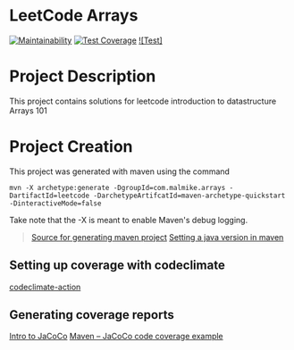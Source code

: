 # LeetCode Arrays
[![Maintainability](https://api.codeclimate.com/v1/badges/a50d3b648858018dd1c8/maintainability)](https://codeclimate.com/github/AlgorithmsAndDataStructures/leetcode_arrays/maintainability)
[![Test Coverage](https://api.codeclimate.com/v1/badges/a50d3b648858018dd1c8/test_coverage)](https://codeclimate.com/github/AlgorithmsAndDataStructures/leetcode_arrays/test_coverage)
[![Test]](https://github.com/AlgorithmsAndDataStructures/leetcode_arrays/workflows/Test%20And%20Build%20Project/badge.svg)

# Project Description
This project contains solutions for leetcode introduction to datastructure Arrays 101

# Project Creation
This project was generated with maven using the command

```
mvn -X archetype:generate -DgroupId=com.malmike.arrays -DartifactId=leetcode -DarchetypeArtifcatId=maven-archetype-quickstart -DinteractiveMode=false
```

Take note that the -X is meant to enable Maven's debug logging.

> [Source for generating maven project](https://maven.apache.org/guides/getting-started/maven-in-five-minutes.html)
> [Setting a java version in maven](https://www.baeldung.com/maven-java-version)

## Setting up coverage with codeclimate
[codeclimate-action](https://github.com/paambaati/codeclimate-action)

## Generating coverage reports
[Intro to JaCoCo](https://www.baeldung.com/jacoco)
[Maven – JaCoCo code coverage example](https://mkyong.com/maven/maven-jacoco-code-coverage-example/)
